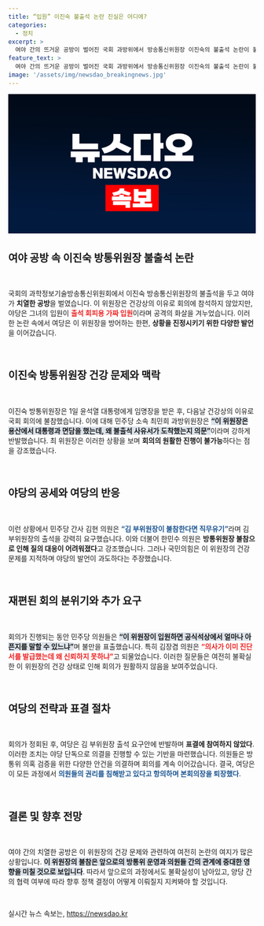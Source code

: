 ```yaml
---
title: “입원” 이진숙 불출석 논란 진실은 어디에?
categories:
  - 정치
excerpt: >
  여야 간의 뜨거운 공방이 벌어진 국회 과방위에서 방송통신위원장 이진숙의 불출석 논란이 불거졌다. 야당은 가짜 입원이라 주장하며 의혹을 제기했고, 여당은 이를 엄호하며 대립하고 있다. 이 진풍경의 결말은? 클릭하여 확인하세요!
feature_text: >
  여야 간의 뜨거운 공방이 벌어진 국회 과방위에서 방송통신위원장 이진숙의 불출석 논란이 불거졌다. 야당은 가짜 입원이라 주장하며 의혹을 제기했고, 여당은 이를 엄호하며 대립하고 있다. 이 진풍경의 결말은? 클릭하여 확인하세요!
image: '/assets/img/newsdao_breakingnews.jpg'
---
```


<p><img src="/assets/img/newsdao_breakingnews.jpg" alt="flaretime 속보" /></p>

<h2 data-ke-size="size26">여야 공방 속 이진숙 방통위원장 불출석 논란</h2>

<p data-ke-size="size16">&nbsp;</p>

<p data-ke-size="size16">국회의 과학정보기술방송통신위원회에서 이진숙 방송통신위원장의 불출석을 두고 여야가 <b>치열한 공방</b>을 벌였습니다. 이 위원장은 건강상의 이유로 회의에 참석하지 않았지만, 야당은 그녀의 입원이 <b><span style="color: #ee2323;">출석 회피용 가짜 입원</span></b>이라며 공격의 화살을 겨누었습니다. 이러한 논란 속에서 여당은 이 위원장을 방어하는 한편, <b>상황을 진정시키기 위한 다양한 발언</b>을 이어갔습니다.</p>

<p data-ke-size="size16">&nbsp;</p>

<h2 data-ke-size="size26">이진숙 방통위원장 건강 문제와 맥락</h2>

<p data-ke-size="size16">&nbsp;</p>

<p data-ke-size="size16">이진숙 방통위원장은 1일 윤석열 대통령에게 임명장을 받은 후, 다음날 건강상의 이유로 국회 회의에 불참했습니다. 이에 대해 민주당 소속 최민희 과방위원장은 <b><span style="background-color: #21538527;">“이 위원장은 용산에서 대통령과 면담을 했는데, 왜 불출석 사유서가 도착했는지 의문”</span></b>이라며 강하게 반발했습니다. 최 위원장은 이러한 상황을 보며 <b>회의의 원활한 진행이 불가능</b>하다는 점을 강조했습니다.</p>

<p data-ke-size="size16">&nbsp;</p>

<h2 data-ke-size="size26">야당의 공세와 여당의 반응</h2>

<p data-ke-size="size16">&nbsp;</p>

<p data-ke-size="size16">이런 상황에서 민주당 간사 김현 의원은 <b><span style="color: #1a5490;">“김 부위원장이 불참한다면 직무유기”</span></b>라며 김 부위원장의 출석을 강력히 요구했습니다. 이와 더불어 한민수 의원은 <b>방통위원장 불참으로 인해 질의 대응이 어려워졌다</b>고 강조했습니다. 그러나 국민의힘은 이 위원장의 건강 문제를 지적하며 야당의 발언이 과도하다는 주장했습니다.</p>

<p data-ke-size="size16">&nbsp;</p>

<h2 data-ke-size="size26">재편된 회의 분위기와 추가 요구</h2>

<p data-ke-size="size16">&nbsp;</p>

<p data-ke-size="size16">회의가 진행되는 동안 민주당 의원들은 <b><span style="background-color: #21538527;">“이 위원장이 입원하면 공식석상에서 얼마나 아픈지를 말할 수 있느냐”</span></b>며 불만을 표출했습니다. 특히 김장겸 의원은 <b><span style="color: #ee2323;">“의사가 이미 진단서를 발급했는데 왜 신뢰하지 못하냐”</span></b>고 되물었습니다. 이러한 질문들은 여전히 불확실한 이 위원장의 건강 상태로 인해 회의가 원활하지 않음을 보여주었습니다.</p>

<p data-ke-size="size16">&nbsp;</p>

<h2 data-ke-size="size26">여당의 전략과 표결 절차</h2>

<p data-ke-size="size16">&nbsp;</p>

<p data-ke-size="size16">회의가 정회된 후, 여당은 김 부위원장 출석 요구안에 반발하며 <b>표결에 참여하지 않았다</b>. 이러한 조치는 야당 단독으로 의결을 진행할 수 있는 기반을 마련했습니다. 의원들은 방통위 의혹 검증을 위한 다양한 안건을 의결하며 회의를 계속 이어갔습니다. 결국, 여당은 이 모든 과정에서 <b><span style="color: #1a5490;">의원들의 권리를 침해받고 있다고 항의하며 본회의장을 퇴장했다</span></b>.</p>

<p data-ke-size="size16">&nbsp;</p>

<h2 data-ke-size="size26">결론 및 향후 전망</h2>

<p data-ke-size="size16">&nbsp;</p>

<p data-ke-size="size16">여야 간의 치열한 공방은 이 위원장의 건강 문제와 관련하여 여전히 논란의 여지가 많은 상황입니다. <b><span style="background-color: #21538527;">이 위원장의 불참은 앞으로의 방통위 운영과 의원들 간의 관계에 중대한 영향을 미칠 것으로 보입니다</span></b>. 따라서 앞으로의 과정에서도 불확실성이 남아있고, 양당 간의 협력 여부에 따라 향후 정책 결정이 어떻게 이뤄질지 지켜봐야 할 것입니다.</p>

<p data-ke-size="size16">&nbsp;</p>
실시간 뉴스 속보는, <a href="https://newsdao.kr" rel="dofollow">https://newsdao.kr</a>


